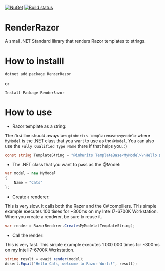 [![NuGet](https://img.shields.io/nuget/v/RenderRazor.svg?maxAge=2592000?style=plastic)](https://www.nuget.org/packages/RenderRazor/)  [![Build status](https://ci.appveyor.com/api/projects/status/2473o0aqvwc8ejgf?svg=true)](https://ci.appveyor.com/project/HristoKolev/renderrazor)

# RenderRazor
A small .NET Standard library that renders Razor templates to strings.

# How to installl
```sh
dotnet add package RenderRazor
```
or
```sh
Install-Package RenderRazor
```

# How to use

* Razor template as a string:

The first line should aways be: `@inherits TemplateBase<MyModel>` where `MyModel` is the .NET class that you want to use as the `@Model`. You can also use the `Fully Qualified Type Name` there if that helps you. :) 

```C#
const string TemplateString = "@inherits TemplateBase<MyModel>\nHello @Model.Name, welcome to Razor World!";
```

* The .NET class that you want to pass as the @Model:

```C#
var model = new MyModel
{
    Name = "Cats"
};
```

* Create a renderer:

This is very slow.
It calls both the Razor and the C# compillers.
This simple example executes 100 times for ~300ms on my Intel I7-6700K Workstation.
When you create a renderer, be sure to reuse it.
```C#
var render = RazorRenderer.Create<MyModel>(TemplateString);
```

* Call the render:

This is very fast. This simple example executes 1 000 000 times for ~300ms on my Intel I7-6700K Workstation.
```C#
string result = await render(model);
Assert.Equal("Hello Cats, welcome to Razor World!", result);
```
